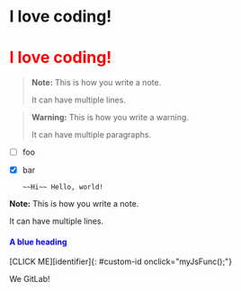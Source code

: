 # I love coding!

<h1 style="color: red;">I love coding!</h1>

> **Note:** This is how you write a note.
>
> It can have multiple lines.

> **Warning:** This is how you write a warning.
>
> It can have multiple paragraphs.

- [ ] foo
- [x] bar

      ~~Hi~~ Hello, world!

<div class="notecard note">
  <p><strong>Note:</strong> This is how you write a note.</p>
  <p>It can have multiple lines.</p>
</div>

<!--  -->

<h4 style="color:blue;">A blue heading</h4>

[CLICK ME][identifier]{: #custom-id onclick="myJsFunc();"}

<script type="text/javascript">
  function myJsFunc() {
  var answer = confirm ("Please click on OK to continue.")
  if (answer)
  window.location="#";
  }
</script>

We <i class="fas fa-heart" aria-hidden="true" style="color:#c7254e"></i> GitLab!

